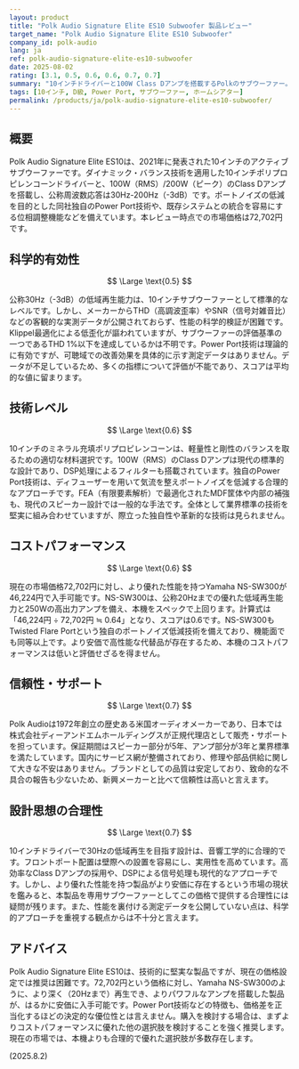 ```yaml
---
layout: product
title: "Polk Audio Signature Elite ES10 Subwoofer 製品レビュー"
target_name: "Polk Audio Signature Elite ES10 Subwoofer"
company_id: polk-audio
lang: ja
ref: polk-audio-signature-elite-es10-subwoofer
date: 2025-08-02
rating: [3.1, 0.5, 0.6, 0.6, 0.7, 0.7]
summary: "10インチドライバーと100W Class Dアンプを搭載するPolkのサブウーファー。公称30Hzの低域再生とPower Port技術を特徴とするが、より安価で高性能な代替品が存在するため、コストパフォーマンスの優位性は低い。"
tags: [10インチ, D級, Power Port, サブウーファー, ホームシアター]
permalink: /products/ja/polk-audio-signature-elite-es10-subwoofer/
---
```

## 概要

Polk Audio Signature Elite ES10は、2021年に発表された10インチのアクティブサブウーファーです。ダイナミック・バランス技術を適用した10インチポリプロピレンコーンドライバーと、100W（RMS）/200W（ピーク）のClass Dアンプを搭載し、公称周波数応答は30Hz-200Hz（-3dB）です。ポートノイズの低減を目的とした同社独自のPower Port技術や、既存システムとの統合を容易にする位相調整機能などを備えています。本レビュー時点での市場価格は72,702円です。

## 科学的有効性

$$ \Large \text{0.5} $$

公称30Hz（-3dB）の低域再生能力は、10インチサブウーファーとして標準的なレベルです。しかし、メーカーからTHD（高調波歪率）やSNR（信号対雑音比）などの客観的な実測データが公開されておらず、性能の科学的検証が困難です。Klippel最適化による低歪化が謳われていますが、サブウーファーの評価基準の一つであるTHD 1%以下を達成しているかは不明です。Power Port技術は理論的に有効ですが、可聴域での改善効果を具体的に示す測定データはありません。データが不足しているため、多くの指標について評価が不能であり、スコアは平均的な値に留まります。

## 技術レベル

$$ \Large \text{0.6} $$

10インチのミネラル充填ポリプロピレンコーンは、軽量性と剛性のバランスを取るための適切な材料選択です。100W（RMS）のClass Dアンプは現代の標準的な設計であり、DSP処理によるフィルターも搭載されています。独自のPower Port技術は、ディフューザーを用いて気流を整えポートノイズを低減する合理的なアプローチです。FEA（有限要素解析）で最適化されたMDF筐体や内部の補強も、現代のスピーカー設計では一般的な手法です。全体として業界標準の技術を堅実に組み合わせていますが、際立った独自性や革新的な技術は見られません。

## コストパフォーマンス

$$ \Large \text{0.6} $$

現在の市場価格72,702円に対し、より優れた性能を持つYamaha NS-SW300が46,224円で入手可能です。NS-SW300は、公称20Hzまでの優れた低域再生能力と250Wの高出力アンプを備え、本機をスペックで上回ります。計算式は「46,224円 ÷ 72,702円 ≒ 0.64」となり、スコアは0.6です。NS-SW300もTwisted Flare Portという独自のポートノイズ低減技術を備えており、機能面でも同等以上です。より安価で高性能な代替品が存在するため、本機のコストパフォーマンスは低いと評価せざるを得ません。

## 信頼性・サポート

$$ \Large \text{0.7} $$

Polk Audioは1972年創立の歴史ある米国オーディオメーカーであり、日本では株式会社ディーアンドエムホールディングスが正規代理店として販売・サポートを担っています。保証期間はスピーカー部分が5年、アンプ部分が3年と業界標準を満たしています。国内にサービス網が整備されており、修理や部品供給に関して大きな不安はありません。ブランドとしての品質は安定しており、致命的な不具合の報告も少ないため、新興メーカーと比べて信頼性は高いと言えます。

## 設計思想の合理性

$$ \Large \text{0.7} $$

10インチドライバーで30Hzの低域再生を目指す設計は、音響工学的に合理的です。フロントポート配置は壁際への設置を容易にし、実用性を高めています。高効率なClass Dアンプの採用や、DSPによる信号処理も現代的なアプローチです。しかし、より優れた性能を持つ製品がより安価に存在するという市場の現状を鑑みると、本製品を専用サブウーファーとしてこの価格で提供する合理性には疑問が残ります。また、性能を裏付ける測定データを公開していない点は、科学的アプローチを重視する観点からは不十分と言えます。

## アドバイス

Polk Audio Signature Elite ES10は、技術的に堅実な製品ですが、現在の価格設定では推奨は困難です。72,702円という価格に対し、Yamaha NS-SW300のように、より深く（20Hzまで）再生でき、よりパワフルなアンプを搭載した製品が、はるかに安価に入手可能です。Power Port技術などの特徴も、価格差を正当化するほどの決定的な優位性とは言えません。購入を検討する場合は、まずよりコストパフォーマンスに優れた他の選択肢を検討することを強く推奨します。現在の市場では、本機よりも合理的で優れた選択肢が多数存在します。

(2025.8.2)
